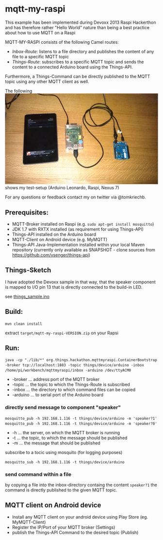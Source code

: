 # mqtt-my-raspi

This example has been implemented during Devoxx 2013 Raspi Hackerthon and has therefore rather "Hello World" nature than 
being a best practice about how to use MQTT on a Raspi

MQTT-MY-RASPI consists of the following Camel routes:

* _Inbox-Route_: listens to a file directory and publishes the content of any file to a specific MQTT topic
* _Things-Route_: subscribes to a specific MQTT topic and sends the content to a connected Arduino board using the Things-API.

Furthermore, a Things-Command can be directly published to the MQTT topic using any other MQTT client as well.

The following ![foto](test-setup.jpg) shows my test-setup (Arduino Leonardo, Raspi, Nexus 7)

For any questions or feedback contact my on twitter via @tomkriechb.

## Prerequisites:
* MQTT-Broker installed on Raspi  (e.g. `sudo apt-get install mosquitto`)
* JDK 1.7 with RXTX installed (as requirement for using Things-API)
* Things-API installed on the Arduino board
* MQTT-Client on Android device (e.g. MyMQTT)
* Things-API Java-Implementation installed within your local Maven repository (currently only available as SNAPSHOT - clone sources from https://github.com/vsenger/things-api)

## Things-Sketch

I have adopted the Devoxx sample in that way, that the speaker component is mapped to I/O pin 13 that is directly connected to the build-in LED. 

see [things_sample.ino](src/main/arduino/things_sample/things_sample.ino)

## Build:
`mvn clean install`

extract `target/mqtt-my-raspi-VERSION.zip`  on your Rapsi


## Run:

`java -cp "./lib/*" org.things.hackathon.mqttmyraspi.ContainerBootstrap -broker tcp://localhost:1883 -topic things/device/arduino -inbox /home/pi/workbench/mqttmyraspi/inbox -arduino /dev/ttyACM0` 

* -broker ... address:port of the MQTT broker
* -topic ... the topic to which the Things-Route is subscribed
* -inbox ... the directory to which command files can be copied
* -arduino ... to serial port of the Arduino board


### directly send message to component "speaker"
`mosquitto_pub -h 192.168.1.116 -t things/device/arduino -m 'speaker?1'`
`mosquitto_pub -h 192.168.1.116 -t things/device/arduino -m 'speaker?0'`

* -h ... the server, on which the MQTT broker is running
* -t ... the topic, to which the message should be published
* -m ... the message that should be published

subscribe to a tocic using mosquito (for logging purposes)

`mosquitto_sub -h 192.168.1.116 -t things/device/arduino`

### send command within a file
by copying a file into the inbox-directory containg the content `speaker?1` the command is directly published to the given MQTT topic.


## MQTT client on Android device

* Install any MQTT client on your android device using Play Store (eg. MyMQTT-Client)
* Register the IP/Port of your MQTT broker (Settings)
* publish the Things-API Command to the desired topic (Publish)

